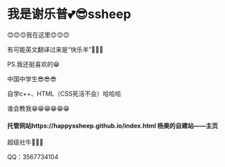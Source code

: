 <h1>我是谢乐普💕😎ssheep</h1>

<p>😊😊😊我在这里😊😊😊</p>
<p>有可能英文翻译过来是“快乐羊”🐏🐏🐏</p>
<p>PS.我还挺喜欢的😁</p>
<p>中国中学生😎😎😎</p>
<p>自学c++、HTML（CSS死活不会）哈哈哈</p>
<p>谁会教我😁😁😁😁😁😁</p>
<h4>托管网站https://happyssheep.github.io/index.html 杨昊的自建站——主页</h4>
 <p> 超级社牛🤣🤣🤣</p>
  <p>QQ：3567734104</p>

